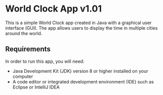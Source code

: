 # World Clock App v1.01

This is a simple World Clock app created in Java with a graphical user interface (GUI). The app allows users to display the time in multiple cities around the world.

## Requirements

In order to run this app, you will need:

- Java Development Kit (JDK) version 8 or higher installed on your computer
- A code editor or integrated development environment (IDE) such as Eclipse or IntelliJ IDEA